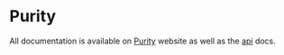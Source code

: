 # Purity

All documentation is available on [Purity](http://francoara.github.io/purity/) website as well as the [api](http://francoara.github.io/purity/api) docs.
